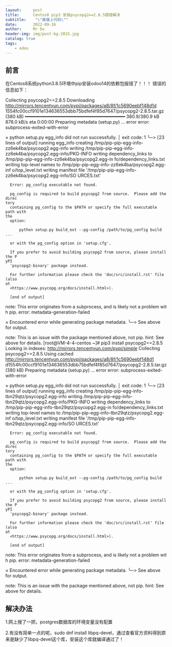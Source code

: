 ```yaml
---
layout:     post
title:      Centos8 pip3 安装psycopg2==2.8.5报错解决
subtitle:    "\"直接上代码\""
date:       2022-09-26
author:     Mr Du
header-img: img/post-bg-2015.jpg
catalog: true
tags:
    - odoo
---
```



## 前言
在Centos8系统python3.8.5环境中pip安装odoo14的依赖包报错了！！！
错误的信息如下：

Collecting psycopg2==2.8.5
  Downloading http://mirrors.tencentyun.com/pypi/packages/a8/8f/1c5690eebf148d1d                                                                                                             1554fc00ccf9101e134636553dbb75bdfef4f85d7647/psycopg2-2.8.5.tar.gz (380 kB)
     ━━━━━━━━━━━━━━━━━━━━━━━━━━━━━━━━━━━━━ 380.9/380.9 kB 878.0 kB/s eta 0:00:00
  Preparing metadata (setup.py) ... error
  error: subprocess-exited-with-error

  × python setup.py egg_info did not run successfully.
  │ exit code: 1
  ╰─> [23 lines of output]
      running egg_info
      creating /tmp/pip-pip-egg-info-zz6ek4ba/psycopg2.egg-info
      writing /tmp/pip-pip-egg-info-zz6ek4ba/psycopg2.egg-info/PKG-INFO
      writing dependency_links to /tmp/pip-pip-egg-info-zz6ek4ba/psycopg2.egg-in                                                                                                             fo/dependency_links.txt
      writing top-level names to /tmp/pip-pip-egg-info-zz6ek4ba/psycopg2.egg-inf                                                                                                             o/top_level.txt
      writing manifest file '/tmp/pip-pip-egg-info-zz6ek4ba/psycopg2.egg-info/SO                                                                                                             URCES.txt'

      Error: pg_config executable not found.

      pg_config is required to build psycopg2 from source.  Please add the direc                                                                                                             tory
      containing pg_config to the $PATH or specify the full executable path with                                                                                                              the
      option:

          python setup.py build_ext --pg-config /path/to/pg_config build ...

      or with the pg_config option in 'setup.cfg'.

      If you prefer to avoid building psycopg2 from source, please install the P                                                                                                             yPI
      'psycopg2-binary' package instead.

      For further information please check the 'doc/src/install.rst' file (also                                                                                                              at
      <https://www.psycopg.org/docs/install.html>).

      [end of output]

  note: This error originates from a subprocess, and is likely not a problem wit                                                                                                             h pip.
error: metadata-generation-failed

× Encountered error while generating package metadata.
╰─> See above for output.

note: This is an issue with the package mentioned above, not pip.
hint: See above for details.
[root@VM-4-4-centos ~]# pip3 install psycopg2==2.8.5
Looking in indexes: http://mirrors.tencentyun.com/pypi/simple
Collecting psycopg2==2.8.5
  Using cached http://mirrors.tencentyun.com/pypi/packages/a8/8f/1c5690eebf148d1                                                                                                             d1554fc00ccf9101e134636553dbb75bdfef4f85d7647/psycopg2-2.8.5.tar.gz (380 kB)
  Preparing metadata (setup.py) ... error
  error: subprocess-exited-with-error

  × python setup.py egg_info did not run successfully.
  │ exit code: 1
  ╰─> [23 lines of output]
      running egg_info
      creating /tmp/pip-pip-egg-info-tbn29qtz/psycopg2.egg-info
      writing /tmp/pip-pip-egg-info-tbn29qtz/psycopg2.egg-info/PKG-INFO
      writing dependency_links to /tmp/pip-pip-egg-info-tbn29qtz/psycopg2.egg-in                                                                                                             fo/dependency_links.txt
      writing top-level names to /tmp/pip-pip-egg-info-tbn29qtz/psycopg2.egg-inf                                                                                                             o/top_level.txt
      writing manifest file '/tmp/pip-pip-egg-info-tbn29qtz/psycopg2.egg-info/SO                                                                                                             URCES.txt'

      Error: pg_config executable not found.

      pg_config is required to build psycopg2 from source.  Please add the direc                                                                                                             tory
      containing pg_config to the $PATH or specify the full executable path with                                                                                                              the
      option:

          python setup.py build_ext --pg-config /path/to/pg_config build ...

      or with the pg_config option in 'setup.cfg'.

      If you prefer to avoid building psycopg2 from source, please install the P                                                                                                             yPI
      'psycopg2-binary' package instead.

      For further information please check the 'doc/src/install.rst' file (also                                                                                                              at
      <https://www.psycopg.org/docs/install.html>).

      [end of output]

  note: This error originates from a subprocess, and is likely not a problem wit                                                                                                             h pip.
error: metadata-generation-failed

× Encountered error while generating package metadata.
╰─> See above for output.

note: This is an issue with the package mentioned above, not pip.
hint: See above for details.

## 解决办法
1.网上搜了一把，postgres数据库的环境变量没有配置

2.有没有简单一点的呢，sudo dnf install libpq-devel，通过查看官方资料得到原来是缺少了libpq-devel这个库，安装这个库就编译通过了！
